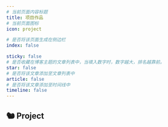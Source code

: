 ```yaml
---
# 当前页面内容标题
title: 项目作品
# 当前页面图标
icon: project

# 是否将该页面生成在侧边栏
index: false

sticky: false
# 是否收藏在博客主题的文章列表中，当填入数字时，数字越大，排名越靠前。
star: false
# 是否将该文章添加至文章列表中
article: false
# 是否将该文章添加至时间线中
timeline: false
---
```



## 🐿️ Project

<SiteInfo
  name="Wolai2Notion"
  desc="A Python tool for transferring Wolai to Notion, supporting most types of Block, and conversion of Database and Page."
  url="https://github.com/AruNi-01/wolai2notion"
  repo="https://github.com/AruNi-01/wolai2notion"
  logo="/img/project/wolai_logo.png"
  preview="/img/project/wolai2notion_preview.png"
/>

<SiteInfo
  name="LeetCode Archive"
  desc="LeetCode problems archive, include swordfinger offer, leetcode hot 100, codetop 100, sort algo etc."
  url="https://www.wolai.com/aruni/fKuL9hqz8MhXqvcHrn31uF"
  logo="https://run-notion.oss-cn-beijing.aliyuncs.com/LeetCode_logo.png"
  preview="https://run-notion.oss-cn-beijing.aliyuncs.com/leetcode_cover.png"
/>

<SiteInfo
  name="Next.js-Andt-Demo"
  desc="A full-stack background management system demo, based on React, Next.js, Ant-Design UI, Zustand and Tailwind CSS."
  url="https://nextjs-antd.0x3f4.run"
  repo="https://github.com/AruNi-01/Nextjs-BackSystem"
  logo="https://run-notion.oss-cn-beijing.aliyuncs.com/vercel_logo.png"
  preview="https://run-notion.oss-cn-beijing.aliyuncs.com/nextjs_andt_demo_cover.png"
/>

